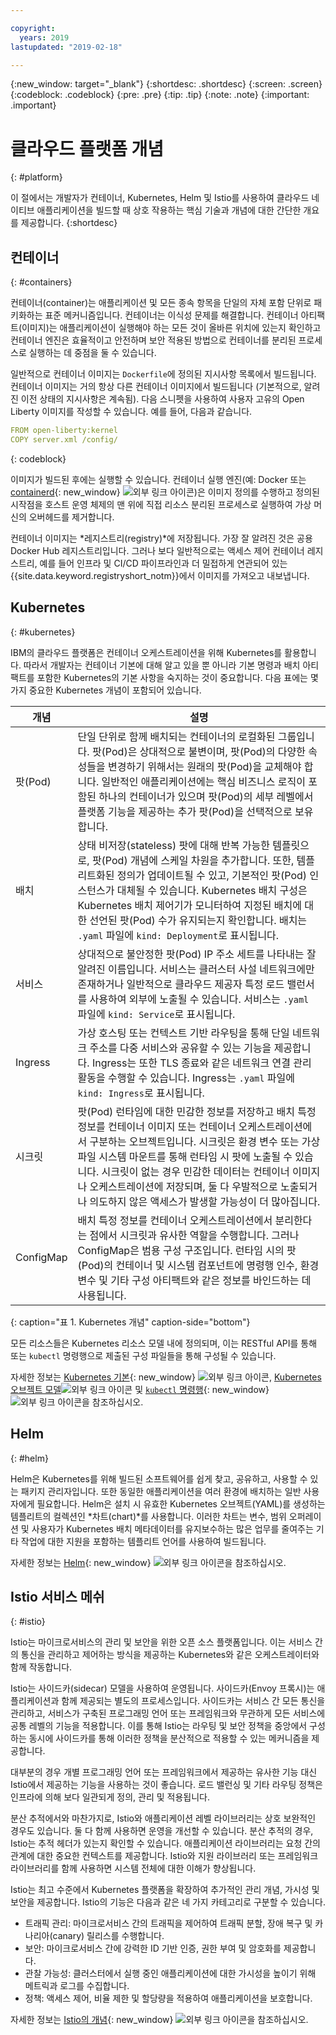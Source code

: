 ```yaml
---

copyright:
  years: 2019
lastupdated: "2019-02-18"

---
```


{:new_window: target="_blank"}
{:shortdesc: .shortdesc}
{:screen: .screen}
{:codeblock: .codeblock}
{:pre: .pre}
{:tip: .tip}
{:note: .note}
{:important: .important}

# 클라우드 플랫폼 개념
{: #platform}

이 절에서는 개발자가 컨테이너, Kubernetes, Helm 및 Istio를 사용하여 클라우드 네이티브 애플리케이션을 빌드할 때 상호 작용하는 핵심 기술과 개념에 대한 간단한 개요를 제공합니다.
{:shortdesc}

## 컨테이너
{: #containers}

컨테이너(container)는 애플리케이션 및 모든 종속 항목을 단일의 자체 포함 단위로 패키화하는 표준 메커니즘입니다. 컨테이너는 이식성 문제를 해결합니다. 컨테이너 아티팩트(이미지)는 애플리케이션이 실행해야 하는 모든 것이 올바른 위치에 있는지 확인하고 컨테이너 엔진은 효율적이고 안전하며 보안 적용된 방법으로 컨테이너를 분리된 프로세스로 실행하는 데 중점을 둘 수 있습니다.  

일반적으로 컨테이너 이미지는 `Dockerfile`에 정의된 지시사항 목록에서 빌드됩니다. 컨테이너 이미지는 거의 항상 다른 컨테이너 이미지에서 빌드됩니다 (기본적으로, 알려진 이전 상태의 지시사항은 계속됨). 다음 스니펫을 사용하여 사용자 고유의 Open Liberty 이미지를 작성할 수 있습니다. 예를 들어, 다음과 같습니다.

```yaml
FROM open-liberty:kernel
COPY server.xml /config/
```
{: codeblock}

이미지가 빌드된 후에는 실행할 수 있습니다. 컨테이너 실행 엔진(예: Docker 또는 [containerd](https://containerd.io/){: new_window} ![외부 링크 아이콘](../icons/launch-glyph.svg "외부 링크 아이콘"))은 이미지 정의를 수행하고 정의된 시작점을 호스트 운영 체제의 맨 위에 직접 리소스 분리된 프로세스로 실행하여 가상 머신의 오버헤드를 제거합니다. 

컨테이너 이미지는 *레지스트리(registry)*에 저장됩니다. 가장 잘 알려진 것은 공용 Docker Hub 레지스트리입니다. 그러나 보다 일반적으로는 액세스 제어 컨테이너 레지스트리, 예를 들어 인프라 및 CI/CD 파이프라인과 더 밀접하게 연관되어 있는 {{site.data.keyword.registryshort_notm}}에서 이미지를 가져오고 내보냅니다. 

## Kubernetes
{: #kubernetes}

IBM의 클라우드 플랫폼은 컨테이너 오케스트레이션을 위해 Kubernetes를 활용합니다. 따라서 개발자는 컨테이너 기본에 대해 알고 있을 뿐 아니라 기본 명령과 배치 아티팩트를 포함한 Kubernetes의 기본 사항을 숙지하는 것이 중요합니다. 다음 표에는 몇 가지 중요한 Kubernetes 개념이 포함되어 있습니다.

| 개념     | 설명 |
|---------|-------------|
| 팟(Pod) | 단일 단위로 함께 배치되는 컨테이너의 로컬화된 그룹입니다. 팟(Pod)은 상대적으로 불변이며, 팟(Pod)의 다양한 속성들을 변경하기 위해서는 원래의 팟(Pod)을 교체해야 합니다. 일반적인 애플리케이션에는 핵심 비즈니스 로직이 포함된 하나의 컨테이너가 있으며 팟(Pod)의 세부 레벨에서 플랫폼 기능을 제공하는 추가 팟(Pod)을 선택적으로 보유합니다. |
| 배치 | 상태 비저장(stateless) 팟에 대해 반복 가능한 템플릿으로, 팟(Pod) 개념에 스케일 차원을 추가합니다. 또한, 템플리트화된 정의가 업데이트될 수 있고, 기본적인 팟(Pod) 인스턴스가 대체될 수 있습니다. Kubernetes 배치 구성은 Kubernetes 배치 제어기가 모니터하여 지정된 배치에 대한 선언된 팟(Pod) 수가 유지되는지 확인합니다. 배치는 `.yaml` 파일에 `kind: Deployment`로 표시됩니다. |
| 서비스 | 상대적으로 불안정한 팟(Pod) IP 주소 세트를 나타내는 잘 알려진 이름입니다. 서비스는 클러스터 사설 네트워크에만 존재하거나 일반적으로 클라우드 제공자 특정 로드 밸런서를 사용하여 외부에 노출될 수 있습니다. 서비스는 `.yaml` 파일에 `kind: Service`로 표시됩니다. |
| Ingress | 가상 호스팅 또는 컨텍스트 기반 라우팅을 통해 단일 네트워크 주소를 다중 서비스와 공유할 수 있는 기능을 제공합니다.  Ingress는 또한 TLS 종료와 같은 네트워크 연결 관리 활동을 수행할 수 있습니다. Ingress는 `.yaml` 파일에 `kind: Ingress`로 표시됩니다. |
| 시크릿 | 팟(Pod) 런타임에 대한 민감한 정보를 저장하고 배치 특정 정보를 컨테이너 이미지 또는 컨테이너 오케스트레이션에서 구분하는 오브젝트입니다. 시크릿은 환경 변수 또는 가상 파일 시스템 마운트를 통해 런타임 시 팟에 노출될 수 있습니다. 시크릿이 없는 경우 민감한 데이터는 컨테이너 이미지나 오케스트레이션에 저장되며, 둘 다 우발적으로 노출되거나 의도하지 않은 액세스가 발생할 가능성이 더 많아집니다. |
| ConfigMap | 배치 특정 정보를 컨테이너 오케스트레이션에서 분리한다는 점에서 시크릿과 유사한 역할을 수행합니다. 그러나 ConfigMap은 범용 구성 구조입니다. 런타임 시의 팟(Pod)의 컨테이너 및 시스템 컴포넌트에 명령행 인수, 환경 변수 및 기타 구성 아티팩트와 같은 정보를 바인드하는 데 사용됩니다. | 
{: caption="표 1. Kubernetes 개념" caption-side="bottom"}

모든 리소스들은 Kubernetes 리소스 모델 내에 정의되며, 이는 RESTful API를 통해 또는 `kubectl` 명령행으로 제출된 구성 파일들을 통해 구성될 수 있습니다.

자세한 정보는 [Kubernetes 기본](https://kubernetes.io/docs/tutorials/kubernetes-basics/){: new_window} ![외부 링크 아이콘](../icons/launch-glyph.svg "외부 링크 아이콘"), [Kubernetes 오브젝트 모델](https://kubernetes.io/docs/concepts/overview/working-with-objects/kubernetes-objects/)![외부 링크 아이콘](../icons/launch-glyph.svg "외부 링크 아이콘") 및 [`kubectl` 명령행](https://kubernetes.io/docs/reference/kubectl/overview/){: new_window} ![외부 링크 아이콘](../icons/launch-glyph.svg "외부 링크 아이콘")을 참조하십시오. 

## Helm
{: #helm}

Helm은 Kubernetes를 위해 빌드된 소프트웨어를 쉽게 찾고, 공유하고, 사용할 수 있는 패키지 관리자입니다. 또한 동일한 애플리케이션을 여러 환경에 배치하는 일반 사용자에게 필요합니다. Helm은 설치 시 유효한 Kubernetes 오브젝트(YAML)를 생성하는 템플리트의 컬렉션인 *차트(chart)*를 사용합니다. 이러한 차트는 변수, 범위 오퍼레이션 및 사용자가 Kubernetes 배치 메타데이터를 유지보수하는 많은 업무를 줄여주는 기타 작업에 대한 지원을 포함하는 템플리트 언어를 사용하여 빌드됩니다.

자세한 정보는 [Helm](https://helm.sh/){: new_window} ![외부 링크 아이콘](../icons/launch-glyph.svg "외부 링크 아이콘 ")을 참조하십시오.

## Istio 서비스 메쉬
{: #istio}

Istio는 마이크로서비스의 관리 및 보안을 위한 오픈 소스 플랫폼입니다. 이는 서비스 간의 통신을 관리하고 제어하는 방식을 제공하는 Kubernetes와 같은 오케스트레이터와 함께 작동합니다. 

Istio는 사이드카(sidecar) 모델을 사용하여 운영됩니다. 사이드카(Envoy 프록시)는 애플리케이션과 함께 제공되는 별도의 프로세스입니다. 사이드카는 서비스 간 모든 통신을 관리하고, 서비스가 구축된 프로그래밍 언어 또는 프레임워크와 무관하게 모든 서비스에 공통 레벨의 기능을 적용합니다. 이를 통해 Istio는 라우팅 및 보안 정책을 중앙에서 구성하는 동시에 사이드카를 통해 이러한 정책을 분산적으로 적용할 수 있는 메커니즘을 제공합니다. 

대부분의 경우 개별 프로그래밍 언어 또는 프레임워크에서 제공하는 유사한 기능 대신 Istio에서 제공하는 기능을 사용하는 것이 좋습니다. 로드 밸런싱 및 기타 라우팅 정책은 인프라에 의해 보다 일관되게 정의, 관리 및 적용됩니다.

분산 추적에서와 마찬가지로, Istio와 애플리케이션 레벨 라이브러리는 상호 보완적인 경우도 있습니다. 둘 다 함께 사용하면 운영을 개선할 수 있습니다. 분산 추적의 경우, Istio는 추적 헤더가 있는지 확인할 수 있습니다. 애플리케이션 라이브러리는 요청 간의 관계에 대한 중요한 컨텍스트를 제공합니다. Istio와 지원 라이브러리 또는 프레임워크 라이브러리를 함께 사용하면 시스템 전체에 대한 이해가 향상됩니다. 

Istio는 최고 수준에서 Kubernetes 플랫폼을 확장하여 추가적인 관리 개념, 가시성 및 보안을 제공합니다. Istio의 기능은 다음과 같은 네 가지 카테고리로 구분할 수 있습니다. 

* 트래픽 관리: 마이크로서비스 간의 트래픽을 제어하여 트래픽 분할, 장애 복구 및 카나리아(canary) 릴리스를 수행합니다. 
* 보안: 마이크로서비스 간에 강력한 ID 기반 인증, 권한 부여 및 암호화를 제공합니다. 
* 관찰 가능성: 클러스터에서 실행 중인 애플리케이션에 대한 가시성을 높이기 위해 메트릭과 로그를 수집합니다. 
* 정책: 액세스 제어, 비율 제한 및 할당량을 적용하여 애플리케이션을 보호합니다.  

자세한 정보는 [Istio의 개념](https://istio.io/docs/concepts/what-is-istio/){: new_window} ![외부 링크 아이콘](../icons/launch-glyph.svg "외부 링크 아이콘")을 참조하십시오. 




